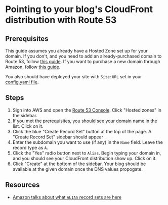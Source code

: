 # Pointing to your blog's CloudFront distribution with Route 53

## Prerequisites

This guide assumes you already have a Hosted Zone set up for your domain. If you don't, and you need to add an already-purchased domain to Route 53, follow [this guide][addguide]. If you want to purchase a new domain through Amazon, follow [this guide][newguide].

You also should have deployed your site with `Site:URL` set in your [config.yaml file](../config.sample.yaml).

## Steps
1. Sign into AWS and open the [Route 53 Console](https://console.aws.amazon.com/route53/). Click "Hosted zones" in the sidebar.
2. If you met the prerequisites, you should see your domain name in the list. Click on it.
3. Click the blue "Create Record Set" button at the top of the page. A "Create Record Set" sidebar should appear
4. Enter the subdomain you want to use (if any) in the `Name` field. Leave the record type as `A`.
5. Click the "Yes" radio button next to `Alias`. Begin typing your domain in, and you should see your CloudFront distribution show up. Click on it.
6. Click "Create" at the bottom of the sidebar. Your blog should be available at the given domain once the DNS values propogate.

## Resources

- [Amazon talks about what `ALIAS` record sets are here][aliasguide]

[addguide]: https://docs.aws.amazon.com/Route53/latest/DeveloperGuide/creating-migrating.html "Configuring Amazon Route 53 as Your DNS Service"
[aliasguide]: https://docs.aws.amazon.com/Route53/latest/DeveloperGuide/resource-record-sets-choosing-alias-non-alias.html "Choosing Between Alias and Non-Alias Resource Record Sets"
[newguide]: https://docs.aws.amazon.com/Route53/latest/DeveloperGuide/domain-register.html "Registering a New Domain"
